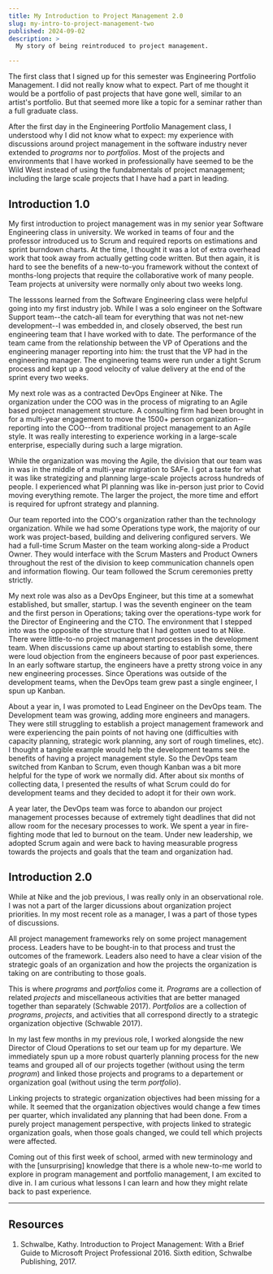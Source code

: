 ```yaml
---
title: My Introduction to Project Management 2.0
slug: my-intro-to-project-management-two
published: 2024-09-02
description: >
  My story of being reintroduced to project management.

---
```


The first class that I signed up for this semester was Engineering Portfolio Management. I did not
really know what to expect. Part of me thought it would be a portfolio of past projects that have
gone well, similar to an artist's portfolio. But that seemed more like a topic for a seminar rather
than a full graduate class. 

After the first day in the Engineering Portfolio Management class, I understood why I did not know
what to expect: my experience with discussions around project management in the software industry
never extended to _programs_ nor to _portfolios_. Most of the projects and environments that I have
worked in professionally have seemed to be the Wild West instead of using the fundabmentals of
project management; including the large scale projects that I have had a part in leading. 


## Introduction 1.0

My first introduction to project management was in my senior year Software Engineering class in
university. We worked in teams of four and the professor introduced us to Scrum and required reports
on estimations and sprint burndown charts. At the time, I thought it was a lot of extra overhead
work that took away from actually getting code written. But then again, it is hard to see the
benefits of a new-to-you framework without the context of months-long projects that require the
collaborative work of many people. Team projects at university were normally only about two weeks
long.

The lesssons learned from the Software Engineering class were helpful going into my first industry
job. While I was a solo engineer on the Software Support team--the catch-all team for everything
that was not net-new development--I was embedded in, and closely observed, the best run engineering
team that I have worked with to date. The performance of the team came from the relationship between
the VP of Operations and the engineering manager reporting into him: the trust that the VP had in
the engineering manager. The engineering teams were run under a tight Scrum process and kept up a
good velocity of value delivery at the end of the sprint every two weeks.

My next role was as a contracted DevOps Engineer at Nike. The organization under the COO was in the
process of migrating to an Agile based project management structure. A consulting firm had been
brought in for a multi-year engagement to move the 1500+ person organization--reporting into the
COO--from traditional project management to an Agile style. It was really interesting to experience
working in a large-scale enterprise, especially during such a large migration.

While the organization was moving the Agile, the division that our team was in was in the middle of
a multi-year migration to SAFe. I got a taste for what it was like strategizing and planning
large-scale projects across hundreds of people. I experienced what PI planning was like in-person
just prior to Covid moving everything remote. The larger the project, the more time and effort is
required for upfront strategy and planning.

Our team reported into the COO's organization rather than the technology organization. While we had
some Operations type work, the majority of our work was project-based, building and delivering
configured servers. We had a full-time Scrum Master on the team working along-side a Product Owner.
They would interface with the Scrum Masters and Product Owners throughout the rest of the division
to keep communication channels open and information flowing. Our team followed the Scrum ceremonies
pretty strictly.

My next role was also as a DevOps Engineer, but this time at a somewhat established, but smaller,
startup. I was the seventh engineer on the team and the first person in Operations; taking over the
operations-type work for the Director of Engineering and the CTO. The environment that I stepped
into was the opposite of the structure that I had gotten used to at Nike. There were little-to-no
project management processes in the development team. When discussions came up about starting to
establish some, there were loud objection from the engineers because of poor past experiences. In an
early software startup, the engineers have a pretty strong voice in any new engineering processes.
Since Operations was outside of the development teams, when the DevOps team grew past a single
engineer, I spun up Kanban. 

About a year in, I was promoted to Lead Engineer on the DevOps team. The Development team was
growing, adding more engineers and managers. They were still struggling to establish a project
management framework and were experiencing the pain points of not having one (difficulties with
capacity planning, strategic work planning, any sort of rough timelines, etc). I thought a tangible
example would help the development teams see the benefits of having a project management style. So
the DevOps team switched from Kanban to Scrum, even though Kanban was a bit more helpful for the
type of work we normally did. After about six months of collecting data, I presented the results of
what Scrum could do for development teams and they decided to adopt it for their own work.

A year later, the DevOps team was force to abandon our project management processes because of
extremely tight deadlines that did not allow room for the necesary processes to work. We spent a
year in fire-fighting mode that led to burnout on the team. Under new leadership, we adopted Scrum
again and were back to having measurable progress towards the projects and goals that the team and
organization had.


## Introduction 2.0

While at Nike and the job previous, I was really only in an observational role. I was not a part of
the larger dicussions about organization project priorities. In my most recent role as a manager, I
was a part of those types of discussions.

All project management frameworks rely on some project management process. Leaders have to be
bought-in to that process and trust the outcomes of the framework. Leaders also need to have a clear
vision of the strategic goals of an organization and how the projects the organization is taking on
are contributing to those goals.

This is where _programs_ and _portfolios_ come it. _Programs_ are a collection of related _projects_
and miscellaneous activities that are better managed together than separately (Schwable 2017).
_Portfolios_ are a collection of _programs_, _projects_, and activities that all correspond directly
to a strategic organization objective (Schwable 2017).

In my last few months in my previous role, I worked alongside the new Director of Cloud Operations
to set our team up for my departure. We immediately spun up a more robust quarterly planning process
for the new teams and grouped all of our projects together (without using the term _program_)
and linked those projects and programs to a departement or organization goal (without using the term
_portfolio_).

Linking projects to strategic organization objectives had been missing for a while. It seemed that
the organization objectives would change a few times per quarter, which invalidated any planning
that had been done. From a purely project management perspective, with projects linked to strategic
organization goals, when those goals changed, we could tell which projects were affected.

Coming out of this first week of school, armed with new terminology and with the [unsurprising]
knowledge that there is a whole new-to-me world to explore in program management and portfolio
management, I am excited to dive in. I am curious what lessons I can learn and how they might relate
back to past experience.


---

## Resources

1. Schwalbe, Kathy. Introduction to Project Management: With a Brief Guide to Microsoft Project Professional 2016. Sixth edition, Schwalbe Publishing, 2017.

